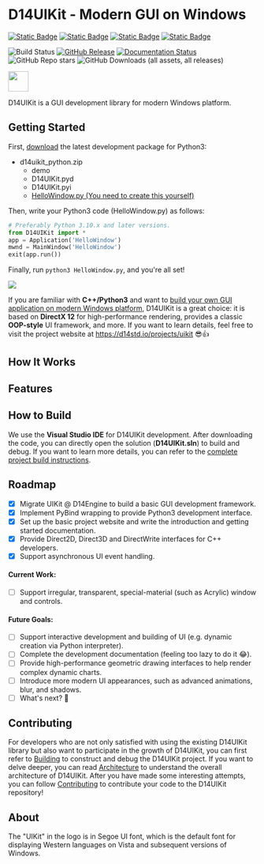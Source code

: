 ﻿# D14UIKit - Modern GUI on Windows

[![Static Badge](https://img.shields.io/badge/C++-20-white)](https://en.cppreference.com/w/cpp/20)
[![Static Badge](https://img.shields.io/badge/Direct-3D12_|_2D1-purple)](https://github.com/microsoft/DirectX-Graphics-Samples)
[![Static Badge](https://img.shields.io/badge/Python-_3.10_|_3.11_|_3.12_|_3.13_-FFD343?labelColor=3776AB)](https://www.python.org/)
[![Static Badge](https://img.shields.io/badge/pybind-11-E7E0CD?labelColor=765B2F)](https://github.com/pybind/pybind11)

![Build Status](https://img.shields.io/github/actions/workflow/status/DreamersGather/D14UIKit/msbuild.yml)
[![GitHub Release](https://img.shields.io/github/v/release/DreamersGather/D14UIKit)](https://github.com/DreamersGather/D14UIKit/releases)
[![Documentation Status](https://readthedocs.org/projects/d14uikit/badge/?version=latest)](https://d14std.io/projects/uikit/en/latest/?badge=latest)
![GitHub Repo stars](https://img.shields.io/github/stars/DreamersGather/D14UIKit)
![GitHub Downloads (all assets, all releases)](https://img.shields.io/github/downloads/DreamersGather/D14UIKit/total)

<img src="https://media.githubusercontent.com/media/DreamersGather/D14UIKit.Res/main/logo.png" height="41"/>

D14UIKit is a GUI development library for modern Windows platform.

## Getting Started

First, [download](https://github.com/DreamersGather/D14UIKit/releases) the latest development package for Python3:

* d14uikit_python.zip
  * demo
  * D14UIKit.pyd
  * D14UIKit.pyi
  * <ins>HelloWindow.py (You need to create this yourself)</ins>

Then, write your Python3 code (HelloWindow.py) as follows:

```python
# Preferably Python 3.10.x and later versions.
from D14UIKit import *
app = Application('HelloWindow')
mwnd = MainWindow('HelloWindow')
exit(app.run())
```

Finally, run `python3 HelloWindow.py`, and you're all set!

<img src="https://media.githubusercontent.com/media/DreamersGather/D14Docs.Res/main/d14uikit/tutorials/hello_window.png"/>

If you are familiar with **C++/Python3** and want to <ins>build your own GUI application on modern Windows platform</ins>, D14UIKit is a great choice: it is based on **DirectX 12** for high-performance rendering, provides a classic **OOP-style** UI framework, and more. If you want to learn details, feel free to visit the project website at https://d14std.io/projects/uikit 😎👍

## How It Works

## Features

## How to Build

We use the **Visual Studio IDE** for D14UIKit development. After downloading the code, you can directly open the solution (**D14UIKit.sln**) to build and debug. If you want to learn more details, you can refer to the [complete project build instructions](https://d14std.io/projects/uikit/en/latest/dev_guide/building.html).

## Roadmap

- [x] Migrate UIKit @ D14Engine to build a basic GUI development framework.
- [x] Implement PyBind wrapping to provide Python3 development interface.
- [x] Set up the basic project website and write the introduction and getting started documentation.
- [x] Provide Direct2D, Direct3D and DirectWrite interfaces for C++ developers.
- [x] Support asynchronous UI event handling.

#### Current Work:

- [ ] Support irregular, transparent, special-material (such as Acrylic) window and controls.

#### Future Goals:

- [ ] Support interactive development and building of UI (e.g. dynamic creation via Python interpreter).
- [ ] Complete the development documentation (feeling too lazy to do it 😂).
- [ ] Provide high-performance geometric drawing interfaces to help render complex dynamic charts.
- [ ] Introduce more modern UI appearances, such as advanced animations, blur, and shadows.
- [ ] What's next? 🤔

## Contributing

For developers who are not only satisfied with using the existing D14UIKit library but also want to participate in the growth of D14UIKit, you can first refer to [Building](https://d14std.io/projects/uikit/en/latest/dev_guide/building.html) to construct and debug the D14UIKit project. If you want to delve deeper, you can read [Architecture](https://d14std.io/projects/uikit/en/latest/dev_guide/architecture.html) to understand the overall architecture of D14UIKit. After you have made some interesting attempts, you can follow [Contributing](https://d14std.io/projects/uikit/en/latest/dev_guide/contributing.html) to contribute your code to the D14UIKit repository!

## About

The "UIKit" in the logo is in Segoe UI font, which is the default font for displaying Western languages on Vista and subsequent versions of Windows.
